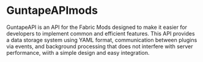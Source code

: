 # GuntapeAPImods
GuntapeAPI is an API for the Fabric Mods designed to make it easier for developers to implement common and efficient features. This API provides a data storage system using YAML format, communication between plugins via events, and background processing that does not interfere with server performance, wiith a simple design and easy integration.
